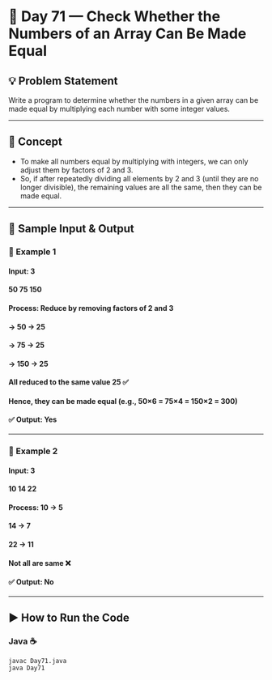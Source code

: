 # 🌟 Day 71 — Check Whether the Numbers of an Array Can Be Made Equal

## 💡 Problem Statement

Write a program to determine whether the numbers in a given array can be made equal by multiplying each number with some integer values.

---

## 🧮 Concept

- To make all numbers equal by multiplying with integers, we can only adjust them by factors of 2 and 3.
- So, if after repeatedly dividing all elements by 2 and 3 (until they are no longer divisible), the remaining values are all the same, then they can be made equal.

---

## 🧩 Sample Input & Output

### 🧠 Example 1

#### Input: 3
#### 50 75 150

#### Process: Reduce by removing factors of 2 and 3
#### → 50 → 25
#### → 75 → 25
#### → 150 → 25

#### All reduced to the same value 25 ✅
#### Hence, they can be made equal (e.g., 50×6 = 75×4 = 150×2 = 300)

#### ✅ Output: Yes

---

### 🧠 Example 2

#### Input: 3
#### 10 14 22

#### Process: 10 → 5
#### 14 → 7
#### 22 → 11

#### Not all are same ❌

#### ✅ Output: No

---

## ▶️ How to Run the Code
### Java ☕
```
javac Day71.java
java Day71
